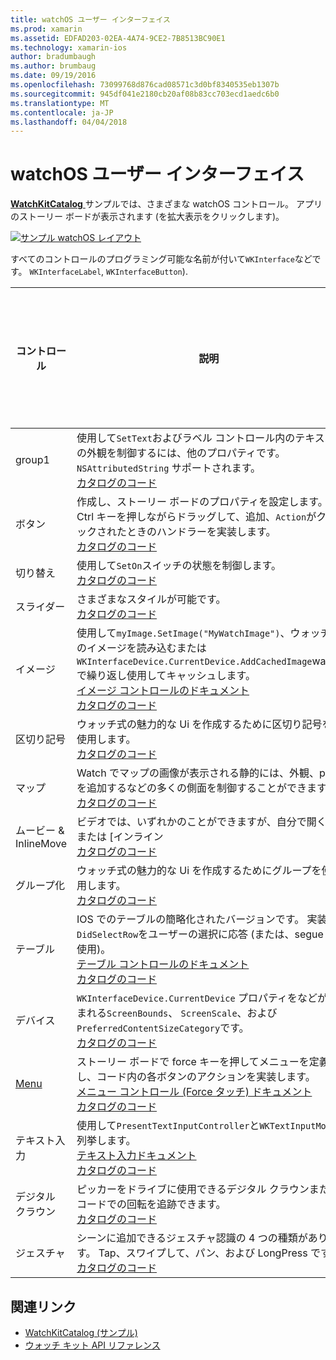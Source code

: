 ```yaml
---
title: watchOS ユーザー インターフェイス
ms.prod: xamarin
ms.assetid: EDFAD203-02EA-4A74-9CE2-7B8513BC90E1
ms.technology: xamarin-ios
author: bradumbaugh
ms.author: brumbaug
ms.date: 09/19/2016
ms.openlocfilehash: 73099768d876cad08571c3d0bf8340535eb1307b
ms.sourcegitcommit: 945df041e2180cb20af08b83cc703ecd1aedc6b0
ms.translationtype: MT
ms.contentlocale: ja-JP
ms.lasthandoff: 04/04/2018
---
```

# <a name="watchos-user-interface"></a>watchOS ユーザー インターフェイス

[ **WatchKitCatalog** ](https://github.com/xamarin/monotouch-samples/tree/master/watchOS/WatchKitCatalog)サンプルでは、さまざまな watchOS コントロール。 アプリのストーリー ボードが表示されます (を拡大表示をクリックします)。

[![](images/storyboard-sml.png "サンプル watchOS レイアウト")](images/storyboard.png#lightbox)

すべてのコントロールのプログラミング可能な名前が付いて`WKInterface`などです。 `WKInterfaceLabel`, `WKInterfaceButton`).

|コントロール|説明|スクリーン ショット|
|---|---|---|
|group1|使用して`SetText`およびラベル コントロール内のテキストの外観を制御するには、他のプロパティです。 `NSAttributedString` サポートされます。<br />[カタログのコード](https://github.com/xamarin/ios-samples/blob/master/watchOS/WatchKitCatalog/WatchKit3Extension/LabelDetailController.cs)|![](Images/label.png)|
|ボタン|作成し、ストーリー ボードのプロパティを設定します。 Ctrl キーを押しながらドラッグして、追加、`Action`がクリックされたときのハンドラーを実装します。<br />[カタログのコード](https://github.com/xamarin/ios-samples/blob/master/watchOS/WatchKitCatalog/WatchKit3Extension/ButtonDetailController.cs)|![](Images/button.png)|
|切り替え|使用して`SetOn`スイッチの状態を制御します。<br />[カタログのコード](https://github.com/xamarin/ios-samples/blob/master/watchOS/WatchKitCatalog/WatchKit3Extension/SwitchDetailController.cs)|![](Images/switch.png)|
|スライダー|さまざまなスタイルが可能です。<br />[カタログのコード](https://github.com/xamarin/ios-samples/blob/master/watchOS/WatchKitCatalog/WatchKit3Extension/SliderDetailController.cs)|![](Images/slider.png)|
|イメージ|使用して`myImage.SetImage("MyWatchImage")`、ウォッチ上のイメージを読み込むまたは`WKInterfaceDevice.CurrentDevice.AddCachedImage`watch で繰り返し使用してキャッシュします。<br />[イメージ コントロールのドキュメント](~/ios/watchos/user-interface/image.md)<br />[カタログのコード](https://github.com/xamarin/ios-samples/blob/master/watchOS/WatchKitCatalog/WatchKit3Extension/ImageDetailController.cs)|![](Images/image.png)|
|区切り記号|ウォッチ式の魅力的な Ui を作成するために区切り記号を使用します。<br />[カタログのコード](https://github.com/xamarin/ios-samples/blob/master/watchOS/WatchKitCatalog/WatchKit3Extension/SeparatorDetailController.cs)|![](Images/separator.png)| 
|マップ|Watch でマップの画像が表示される静的には、外観、pin を追加するなどの多くの側面を制御することができます。<br />[カタログのコード](https://github.com/xamarin/ios-samples/blob/master/watchOS/WatchKitCatalog/WatchKit3Extension/MapDetailController.cs)|![](Images/map.png)|
|ムービー & InlineMove|ビデオでは、いずれかのことができますが、自分で開く] または [インライン<br />[カタログのコード](https://github.com/xamarin/ios-samples/blob/master/watchOS/WatchKitCatalog/WatchKit3Extension/MovieDetailController.cs)|![](Images/movie.png)|
|グループ化|ウォッチ式の魅力的な Ui を作成するためにグループを使用します。<br />[カタログのコード](https://github.com/xamarin/ios-samples/blob/master/watchOS/WatchKitCatalog/WatchKit3Extension/GroupDetailController.cs)|![](Images/group.png)|
|テーブル|IOS でのテーブルの簡略化されたバージョンです。 実装`DidSelectRow`をユーザーの選択に応答 (または、segue を使用)。<br />[テーブル コントロールのドキュメント](~/ios/watchos/user-interface/table.md)<br />[カタログのコード](https://github.com/xamarin/ios-samples/blob/master/watchOS/WatchKitCatalog/WatchKit3Extension/Table%20Detail%20Controller/TableDetailController.cs)|![](Images/table.png)|
|デバイス|`WKInterfaceDevice.CurrentDevice` プロパティをなどが含まれる`ScreenBounds`、 `ScreenScale`、および`PreferredContentSizeCategory`です。<br />[カタログのコード](https://github.com/xamarin/ios-samples/blob/master/watchOS/WatchKitCatalog/WatchKit3Extension/DeviceDetailController.cs)|![](Images/device.png)|
|[Menu](~/ios/watchos/user-interface/menu.md)|ストーリー ボードで force キーを押してメニューを定義し、コード内の各ボタンのアクションを実装します。<br />[メニュー コントロール (Force タッチ) ドキュメント](~/ios/watchos/user-interface/menu.md)<br />[カタログのコード](https://github.com/xamarin/ios-samples/blob/master/watchOS/WatchKitCatalog/WatchKit3Extension/ControllerDetailController.cs)|![](Images/controller.png)|
|テキスト入力|使用して`PresentTextInputController`と`WKTextInputMode`列挙します。<br />[テキスト入力ドキュメント](~/ios/watchos/user-interface/text-input.md)<br />[カタログのコード](https://github.com/xamarin/ios-samples/blob/master/watchOS/WatchKitCatalog/WatchKit3Extension/TextInputController.cs)|![](Images/textinput.png)|
|デジタル クラウン|ピッカーをドライブに使用できるデジタル クラウンまたはコードでの回転を追跡できます。<br />[カタログのコード](https://github.com/xamarin/ios-samples/blob/master/watchOS/WatchKitCatalog/WatchKit3Extension/CrownDetailController.cs)|![](Images/digital-crown.png)|
|ジェスチャ|シーンに追加できるジェスチャ認識の 4 つの種類があります。 Tap、スワイプして、パン、および LongPress です。<br />[カタログのコード](https://github.com/xamarin/ios-samples/blob/master/watchOS/WatchKitCatalog/WatchKit3Extension/GestureDetailController.cs)|![](Images/gestures.png)|


## <a name="related-links"></a>関連リンク

- [WatchKitCatalog (サンプル)](https://developer.xamarin.com/samples/monotouch/watchOS/WatchKitCatalog/)
- [ウォッチ キット API リファレンス](https://developer.xamarin.com/api/namespace/WatchKit/)
